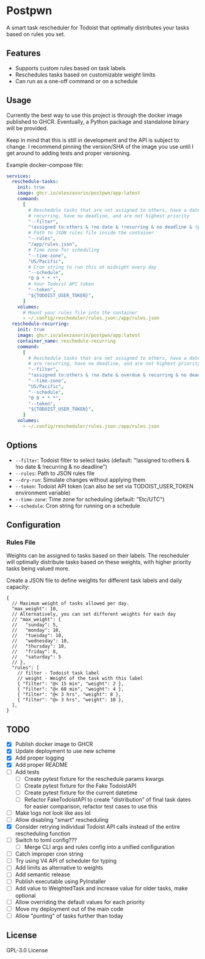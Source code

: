 # Postpwn

A smart task rescheduler for Todoist that optimally distributes your tasks
based on rules you set.

## Features

- Supports custom rules based on task labels
- Reschedules tasks based on customizable weight limits
- Can run as a one-off command or on a schedule

## Usage

Currently the best way to use this project is through the docker image
published to GHCR. Eventually, a Python package and standalone binary will be
provided.

Keep in mind that this is still in development and the API is subject to
change. I recommend pinning the version/SHA of the image you use until I get
around to adding tests and proper versioning.

Example docker-compose file:

```yaml
services:
  reschedule-tasks:
    init: true
    image: ghcr.io/alexzasorin/postpwn/app:latest
    command:
      [
        # Reschedule tasks that are not assigned to others, have a date, are not
        # recurring, have no deadline, and are not highest priority
        "--filter",
        "!assigned to:others & !no date & !recurring & no deadline & !p1",
        # Path to JSON rules file inside the container
        "--rules",
        "/app/rules.json",
        # Time zone for scheduling
        "--time-zone",
        "US/Pacific",
        # Cron string to run this at midnight every day 
        "--schedule",
        "0 0 * * *",
        # Your Todoist API token
        "--token",
        "${TODOIST_USER_TOKEN}",
      ]
    volumes:
      # Mount your rules file into the container
      - ~/.config/rescheduler/rules.json:/app/rules.json
  reschedule-recurring:
    init: true
    image: ghcr.io/alexzasorin/postpwn/app:latest
    container_name: reschedule-recurring
    command:
      [
        # Reschedule tasks that are not assigned to others, have a date, are overdue,
        # are recurring, have no deadline, and are not highest priority
        "--filter",
        "!assigned to:others & !no date & overdue & recurring & no deadline & !p1",
        "--time-zone",
        "US/Pacific",
        "--schedule",
        "0 0 * * *",
        "--token",
        "${TODOIST_USER_TOKEN}",
      ]
    volumes:
      - ~/.config/rescheduler/rules.json:/app/rules.json
```

## Options

- `--filter`: Todoist filter to select tasks (default: "!assigned to:others &
!no date & !recurring & no deadline")
- `--rules`: Path to JSON rules file
- `--dry-run`: Simulate changes without applying them
- `--token`: Todoist API token (can also be set via TODOIST_USER_TOKEN
environment variable)
- `--time-zone`: Time zone for scheduling (default: "Etc/UTC")
- `--schedule`: Cron string for running on a schedule

## Configuration

### Rules File

Weights can be assigned to tasks based on their labels. The rescheduler will
optimally distribute tasks based on these weights, with higher priority tasks
being valued more.

Create a JSON file to define weights for different task labels and daily
capacity:

```jsonc
{
  // Maximum weight of tasks allowed per day.
  "max_weight": 10,
  // Alternatively, you can set different weights for each day
  // "max_weight": {
  //   "sunday": 5,
  //   "monday": 10,
  //   "tuesday": 10,
  //   "wednesday": 10,
  //   "thursday": 10,
  //   "friday": 8,
  //   "saturday": 5
  // },
  "rules": [
    // filter - Todoist task label
    // weight - Weight of the task with this label
    { "filter": "@< 15 min", "weight": 2 },
    { "filter": "@< 60 min", "weight": 4 },
    { "filter": "@< 3 hrs", "weight": 8 },
    { "filter": "@> 3 hrs", "weight": 10 },
  ],
}
```

## TODO

- [x] Publish docker image to GHCR
- [x] Update deployment to use new scheme
- [x] Add proper logging
- [x] Add proper README
- [ ] Add tests
  - [ ] Create pytest fixture for the reschedule params kwargs
  - [ ] Create pytest fixture for the Fake TodoistAPI
  - [ ] Create pytest fixture for the current datetime
  - [ ] Refactor FakeTodoistAPI to create "distribution" of final task dates
  for easier comparison, refactor test cases to use this
- [ ] Make logs not look like ass lol
- [ ] Allow disabling "smart" rescheduling
- [x] Consider retrying individual Todoist API calls instead of the entire
rescheduling function
- [ ] Switch to toml config???
  - [ ] Merge CLI args and rules config into a unified configuration
- [ ] Catch improper cron string
- [ ] Try using V4 API of scheduler for typing
- [ ] Add limits as alternative to weights
- [ ] Add semantic release
- [ ] Publish executable using PyInstaller
- [ ] Add value to WeightedTask and increase value for older tasks, make
optional
- [ ] Allow overriding the default values for each priority
- [ ] Move my deployment out of the main code
- [ ] Allow "punting" of tasks further than today

## License

GPL-3.0 License

